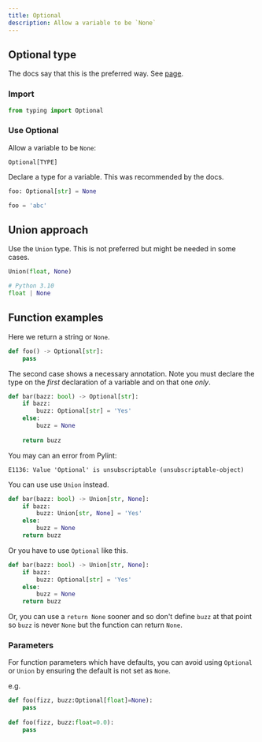 ```yaml
---
title: Optional
description: Allow a variable to be `None`
---
```



## Optional type

The docs say that this is the preferred way. See [page](https://mypy.readthedocs.io/en/latest/kinds_of_types.html).

### Import

```python
from typing import Optional
```

### Use Optional

Allow a variable to be `None`:

```
Optional[TYPE]
```

Declare a type for a variable. This was recommended by the docs.

```python
foo: Optional[str] = None

foo = 'abc'
```

 
 
## Union approach

Use the `Union` type. This is not preferred but might be needed in some cases.

```python
Union(float, None)

# Python 3.10
float | None
```


## Function examples

Here we return a string or `None`.

```python
def foo() -> Optional[str]:
    pass
```

The second case shows a necessary annotation. Note you must declare the type on the _first_ declaration of a variable and on that one _only_.
 
```python
def bar(bazz: bool) -> Optional[str]:
    if bazz:
        buzz: Optional[str] = 'Yes'
    else:
        buzz = None
    
    return buzz
```

You may can an error from Pylint:

```
E1136: Value 'Optional' is unsubscriptable (unsubscriptable-object)
```

You can use use `Union` instead.

```python
def bar(bazz: bool) -> Union[str, None]:
    if bazz:
        buzz: Union[str, None] = 'Yes'
    else:
        buzz = None
    return buzz
```

Or you have to use `Optional` like this.

```python
def bar(bazz: bool) -> Union[str, None]:
    if bazz:
        buzz: Optional[str] = 'Yes'
    else:
        buzz = None
    return buzz
```

Or, you can use a `return None` sooner and so don't define `buzz` at that point so `buzz` is never `None` but the function can return `None`.

### Parameters

For function parameters which have defaults, you can avoid using `Optional` or `Union` by ensuring the default is not set as `None`.

e.g.

```python
def foo(fizz, buzz:Optional[float]=None):
    pass
    
def foo(fizz, buzz:float=0.0):
    pass
```
